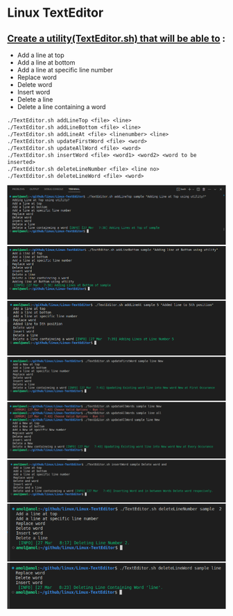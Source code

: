 # **Linux TextEditor**


## **<u>Create a utility(TextEditor.sh) that will be able to</u>** :

 - Add a line at top
 - Add a line at bottom
 - Add a line at specific line number
 - Replace word
 - Delete word
 - Insert word
 - Delete a line
 - Delete a line containing a word

```
./TextEditor.sh addLineTop <file> <line>
./TextEditor.sh addLineBottom <file> <line>
./TextEditor.sh addLineAt <file> <linenumber> <line>
./TextEditor.sh updateFirstWord <file> <word>
./TextEditor.sh updateAllWord <file> <word>
./TextEditor.sh insertWord <file> <word1> <word2> <word to be inserted>
./TextEditor.sh deleteLineNumber <file> <line no>
./TextEditor.sh deleteLineWord <file> <word>
```

![Alt-Text](screenshot/1.png)
![Alt-Text](screenshot/2.png)
![Alt-Text](screenshot/3.png)
![Alt-Text](screenshot/4.png)
![Alt-Text](screenshot/5.png)
![Alt-Text](screenshot/6.png)
![Alt-Text](screenshot/7.png)
![Alt-Text](screenshot/8.png)